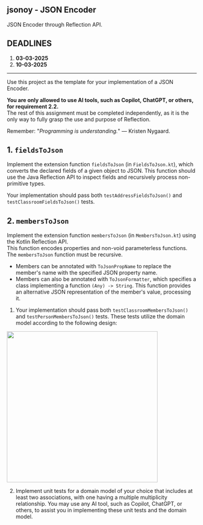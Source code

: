 ## jsonoy - JSON Encoder

JSON Encoder through Reflection API.

## DEADLINES

1. **03-03-2025**
1. **10-03-2025**

***

Use this project as the template for your implementation of a JSON Encoder.

**You are only allowed to use AI tools, such as Copilot, ChatGPT, or others, for
requirement 2.2.**  
The rest of this assignment must be completed independently, as it is the only
way to fully grasp the use and purpose of Reflection.  

Remember: "_Programming is understanding._" — Kristen Nygaard.

## 1. `fieldsToJson` 

Implement the extension function `fieldsToJson` (in `FieldsToJson.kt`), which
converts the declared fields of a given object to JSON. This function should use
the Java Reflection API to inspect fields and recursively process non-primitive
types.

Your implementation should pass both `testAddressFieldsToJson()` and
`testClassroomFieldsToJson()` tests.

## 2. `membersToJson`

Implement the extension function `membersToJson` (in `MembersToJson.kt`) using
the Kotlin Reflection API.  
This function encodes properties and non-void parameterless functions.  
The `membersToJson` function must be recursive.

- Members can be annotated with `ToJsonPropName` to replace the member's name
  with the specified JSON property name.
- Members can also be annotated with `ToJsonFormatter`, which specifies a class
  implementing a function `(Any) -> String`. This function provides an
  alternative JSON representation of the member's value, processing it.

1. Your implementation should pass both `testClassroomMembersToJson()`  and
`testPersonMembersToJson()` tests. These tests utilize the domain model
according to the following design:

<img src="https://www.mermaidchart.com/raw/6452bf07-f101-479d-a9ad-ce7bb51d8ab6?theme=light&version=v0.1&format=svg" width="400">

2. Implement unit tests for a domain model of your choice that includes at least
   two associations, with one having a multiple multiplicity relationship.
   You may use any AI tool, such as Copilot, ChatGPT, or others, to assist you
   in implementing these unit tests and the domain model.